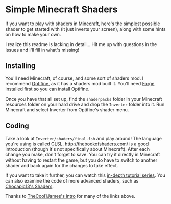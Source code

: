 # Simple Minecraft Shaders

If you want to play with shaders in [Minecraft](https://minecraft.net/), here's the simplest possible shader to get started with (it just inverts your screen), along with some hints on how to make your own.

I realize this readme is lacking in detail... Hit me up with questions in the Issues and I'll fill in what's missing!

## Installing

You'll need Minecraft, of course, and some sort of shaders mod. I recommend [Optifine](https://optifine.net/), as it has a shaders mod built it. You'll need [Forge](https://files.minecraftforge.net/) installed first so you can install Optifine.

Once you have that all set up, find the `shaderpacks` folder in your Minecraft resources folder on your hard drive and drop the `Inverter` folder into it. Run Minecraft and select Inverter from Optifine's shader menu.

## Coding

Take a look at `Inverter/shaders/final.fsh` and play around! The language you're using is called GLSL. http://thebookofshaders.com/ is a good introduction (though it's not specifically about Minecraft). After each change you make, don't forget to save. You can try it directly in Minecraft without having to restart the game, but you do have to switch to another shader and back again for the changes to take effect.

If you want to take it further, you can watch this [in-depth tutorial series](https://www.youtube.com/watch?v=swjfVnGJiNY). You can also examine the code of more advanced shaders, such as [Chocapic13's Shaders](http://www.minecraftforum.net/forums/mapping-and-modding-java-edition/minecraft-mods/1293898-chocapic13s-shaders).

Thanks to [TheCool1James's intro](https://www.youtube.com/watch?v=VprAz3847yY) for many of the links above.
